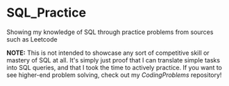 # SQL_Practice
Showing my knowledge of SQL through practice problems from sources such as Leetcode

**NOTE:** This is not intended to showcase any sort of competitive skill or mastery of SQL at all. It's simply just proof that I can translate simple tasks into SQL queries, and that I took the time to actively practice. If you want to see higher-end problem solving, check out my *CodingProblems* repository!
